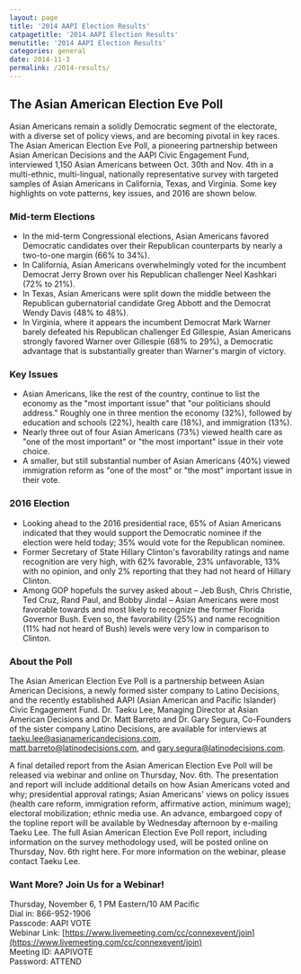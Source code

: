 ```yaml
---
layout: page
title: '2014 AAPI Election Results'
catpagetitle: '2014 AAPI Election Results'
menutitle: '2014 AAPI Election Results'
categories: general
date: 2014-11-3
permalink: /2014-results/
---
```

## The Asian American Election Eve Poll

Asian Americans remain a solidly Democratic segment of the electorate, with a diverse set of policy views, and are becoming pivotal in key races. The Asian American Election Eve Poll, a pioneering partnership between
 Asian American Decisions and the AAPI Civic Engagement Fund, interviewed 1,150 Asian Americans between Oct. 30th and Nov. 4th in a multi-ethnic, multi-lingual, nationally representative survey with targeted samples 
 of Asian Americans in California, Texas, and Virginia. Some key highlights on vote patterns, key issues, and 2016 are shown below.

### Mid-term Elections

- In the mid-term Congressional elections, Asian Americans favored Democratic candidates over their Republican counterparts by nearly a two-to-one margin (66% to 34%). 
- In California, Asian Americans overwhelmingly voted for the incumbent Democrat Jerry Brown over his Republican challenger Neel Kashkari (72% to 21%).
- In Texas, Asian Americans were split down the middle between the Republican gubernatorial candidate Greg Abbott and the Democrat Wendy Davis (48% to 48%).
- In Virginia, where it appears the incumbent Democrat Mark Warner barely defeated his Republican challenger Ed Gillespie, Asian Americans strongly favored Warner over Gillespie (68% to 29%), a Democratic advantage that is substantially greater than Warner's margin of victory. 

### Key Issues

- Asian Americans, like the rest of the country, continue to list the economy as the "most important issue" that "our politicians should address." Roughly one in three mention the economy (32%), followed by education and schools (22%), health care (18%), and immigration (13%).
- Nearly three out of four Asian Americans (73%) viewed health care as "one of the most important" or "the most important" issue in their vote choice.
- A smaller, but still substantial number of Asian Americans (40%) viewed immigration reform as "one of the most" or "the most" important issue in their vote.

### 2016 Election

- Looking ahead to the 2016 presidential race, 65% of Asian Americans indicated that they would support the Democratic nominee if the election were held today; 35% would vote for the Republican nominee.
- Former Secretary of State Hillary Clinton's favorability ratings and name recognition are very high, with 62% favorable, 23% unfavorable, 13% with no opinion, and only 2% reporting that they had not heard of Hillary Clinton.
- Among GOP hopefuls the survey asked about – Jeb Bush, Chris Christie, Ted Cruz, Rand Paul, and Bobby Jindal – Asian Americans were most favorable towards and most likely to recognize the former Florida Governor Bush. Even so, the favorability (25%) and name recognition (11% had not heard of Bush) levels were very low in comparison to Clinton. 

### About the Poll

The Asian American Election Eve Poll is a partnership between Asian American Decisions, a newly formed sister company to Latino Decisions, and the recently established AAPI (Asian American and Pacific Islander) Civic 
Engagement Fund. Dr. Taeku Lee, Managing Director at Asian American Decisions and Dr. Matt Barreto and Dr. Gary Segura, Co-Founders of the sister company Latino Decisions, are available for interviews at 
[taeku.lee@asianamericandecisions.com](mailto:taeku.lee@asianamericandecisions.com), [matt.barreto@latinodecisions.com](mailto:matt.barreto@latinodecisions.com), and 
[gary.segura@latinodecisions.com](mailto:gary.segura@latinodecisions.com).

A final detailed report from the Asian American Election Eve Poll will be released via webinar and online on Thursday, Nov. 6th. The presentation and report will include additional details on how Asian Americans voted 
and why; presidential approval ratings; Asian Americans' views on policy issues (health care reform, immigration reform, affirmative action, minimum wage); electoral mobilization; ethnic media use. An advance, 
embargoed copy of the topline report will be available by Wednesday afternoon by e-mailing Taeku Lee. The full Asian American Election Eve Poll report, including information on the survey methodology used, will be 
posted online on Thursday, Nov. 6th right here. For more information on the webinar, please contact Taeku Lee.

### Want More? Join Us for a Webinar!

Thursday, November 6, 1 PM Eastern/10 AM Pacific<br />
Dial in: 866-952-1906<br />
Passcode: AAPI VOTE<br />
Webinar Link: [https://www.livemeeting.com/cc/connexevent/join](https://www.livemeeting.com/cc/connexevent/join)<br />
Meeting ID: AAPIVOTE<br />
Password: ATTEND